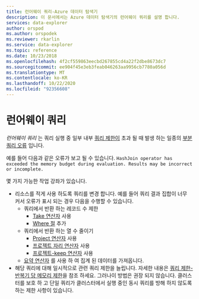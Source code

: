 ```yaml
---
title: 런어웨이 쿼리-Azure 데이터 탐색기
description: 이 문서에서는 Azure 데이터 탐색기의 런어웨이 쿼리를 설명 합니다.
services: data-explorer
author: orspod
ms.author: orspodek
ms.reviewer: rkarlin
ms.service: data-explorer
ms.topic: reference
ms.date: 10/23/2018
ms.openlocfilehash: 4f2cf559863eecbd267855cd4a22f2dbe8673dc7
ms.sourcegitcommit: ee904f45e3eb3feab046263aa9956cb7780a056d
ms.translationtype: MT
ms.contentlocale: ko-KR
ms.lasthandoff: 10/22/2020
ms.locfileid: "92356608"
---
```

# <a name="runaway-queries"></a>런어웨이 쿼리

*런어웨이 쿼리* 는 쿼리 실행 중 일부 내부 [쿼리 제한이](querylimits.md) 초과 될 때 발생 하는 일종의 [부분 쿼리 오류](partialqueryfailures.md) 입니다. 

예를 들어 다음과 같은 오류가 보고 될 수 있습니다. `HashJoin operator has exceeded the memory budget during evaluation. Results may be incorrect or incomplete.`

몇 가지 가능한 작업 강좌가 있습니다.
* 리소스를 적게 사용 하도록 쿼리를 변경 합니다. 예를 들어 쿼리 결과 집합이 너무 커서 오류가 표시 되는 경우 다음을 수행할 수 있습니다.
  * 쿼리에서 반환 하는 레코드 수 제한
     * [Take 연산자](../query/takeoperator.md) 사용
     * [Where 절](../query/whereoperator.md) 추가
  * 쿼리에서 반환 하는 열 수 줄이기
     * [Project 연산자](../query/projectoperator.md) 사용
     * [프로젝트 자리 연산자](../query/projectawayoperator.md) 사용
     * [프로젝트-keep 연산자](../query/project-keep-operator.md) 사용
  * [요약 연산자](../query/summarizeoperator.md) 를 사용 하 여 집계 된 데이터를 가져옵니다.
* 해당 쿼리에 대해 일시적으로 관련 쿼리 제한을 늘립니다. 자세한 내용은 [쿼리 제한-반복기 당 메모리 제한](querylimits.md)을 참조 하세요. 그러나이 방법은 권장 되지 않습니다. 클러스터를 보호 하 고 단일 쿼리가 클러스터에서 실행 중인 동시 쿼리를 방해 하지 않도록 하는 제한 사항이 있습니다.
